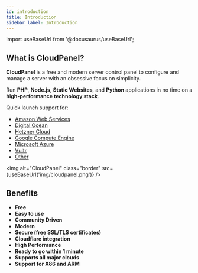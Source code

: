 ```yaml
---
id: introduction
title: Introduction
sidebar_label: Introduction
---
```


import useBaseUrl from '@docusaurus/useBaseUrl';

## What is CloudPanel?

**CloudPanel** is a free and modern server control panel to configure and manage a server with an obsessive focus on simplicity. 

Run **PHP**, **Node.js**, **Static Websites**, and **Python** applications in no time on a **high-performance technology stack**.

Quick launch support for:

- [Amazon Web Services](../getting-started/amazon-web-services/installation/ami/)
- [Digital Ocean](../getting-started/digital-ocean/installation/installer/)
- [Hetzner Cloud](../getting-started/hetzner-cloud/installation/installer/)
- [Google Compute Engine](../getting-started/google-compute-engine/installation/installer/)
- [Microsoft Azure](../getting-started/microsoft-azure/installation/installer/)
- [Vultr](../getting-started/vultr/installation/installer/)
- [Other](../getting-started/other/)

<img alt="CloudPanel" class="border" src={useBaseUrl('img/cloudpanel.png')} />

## Benefits

- **Free**
- **Easy to use**
- **Community Driven**
- **Modern**
- **Secure (free SSL/TLS certificates)**
- **Cloudflare integration**
- **High Performance**
- **Ready to go within 1 minute**
- **Supports all major clouds**
- **Support for X86 and ARM**